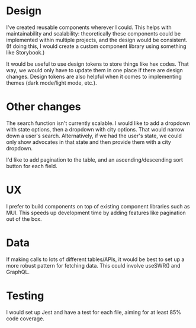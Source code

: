 # Design

I've created reusable components wherever I could. This helps with maintainability and scalability: theoretically these components could be implemented within multiple projects, and the design would be consistent. (If doing this, I would create a custom component library using something like Storybook.)

It would be useful to use design tokens to store things like hex codes. That way, we would only have to update them in one place if there are design changes. Design tokens are also helpful when it comes to implementing themes (dark mode/light mode, etc.).

# Other changes

The search function isn't currently scalable. I would like to add a dropdown with state options, then a dropdown with city options. That would narrow down a user's search. Alternatively, if we had the user's state, we could only show advocates in that state and then provide them with a city dropdown.

I'd like to add pagination to the table, and an ascending/descending sort button for each field.

# UX

I prefer to build components on top of existing component libraries such as MUI. This speeds up development time by adding features like pagination out of the box.

# Data

If making calls to lots of different tables/APIs, it would be best to set up a more robust pattern for fetching data. This could involve useSWR() and GraphQL.

# Testing

I would set up Jest and have a test for each file, aiming for at least 85% code coverage.
